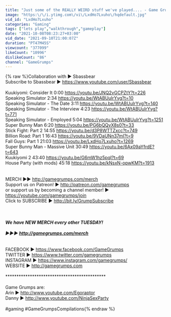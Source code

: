 ```yaml
---
title: "Just some of the REALLY WEIRD stuff we've played.... - Game Grumps Compilations"
image: "https:\/\/i.ytimg.com\/vi\/LxdHo7Lxuho\/hqdefault.jpg"
vid_id: "LxdHo7Lxuho"
categories: "Gaming"
tags: ["lets play","walkthrough","gameplay"]
date: "2021-10-08T08:23:27+03:00"
vid_date: "2021-09-10T21:00:07Z"
duration: "PT47M45S"
viewcount: "377099"
likeCount: "10996"
dislikeCount: "86"
channel: "GameGrumps"
---
```

{% raw %}Collaboration with ► Sbassbear<br />Subscribe to Sbassbear ► <a rel="nofollow" target="blank" href="https://www.youtube.com/user/Sbassbear">https://www.youtube.com/user/Sbassbear</a><br /><br />Kuukiyomi: Consider It 0:00 <a rel="nofollow" target="blank" href="https://youtu.be/JNQ2vGCPZtY?t=226">https://youtu.be/JNQ2vGCPZtY?t=226</a><br />Speaking Simulator 2:34 <a rel="nofollow" target="blank" href="https://youtu.be/WtABUuIrYvg?t=10">https://youtu.be/WtABUuIrYvg?t=10</a><br />Speaking Simulator - The Date 3:11 <a rel="nofollow" target="blank" href="https://youtu.be/WtABUuIrYvg?t=140">https://youtu.be/WtABUuIrYvg?t=140</a><br />Speaking Simulator - The Interview 4:23 <a rel="nofollow" target="blank" href="https://youtu.be/WtABUuIrYvg?t=771">https://youtu.be/WtABUuIrYvg?t=771</a><br />Speaking Simulator - Employed 5:04 <a rel="nofollow" target="blank" href="https://youtu.be/WtABUuIrYvg?t=1251">https://youtu.be/WtABUuIrYvg?t=1251</a><br />Super Bunny Man 6:20 <a rel="nofollow" target="blank" href="https://youtu.be/PG6bQQvX8s0?t=33">https://youtu.be/PG6bQQvX8s0?t=33</a><br />Stick Fight: Part 2 14:55 <a rel="nofollow" target="blank" href="https://youtu.be/d3P8WTTZxcc?t=749">https://youtu.be/d3P8WTTZxcc?t=749</a><br />Billion Road: Part 1 16:43 <a rel="nofollow" target="blank" href="https://youtu.be/9VDaUNn37mI?t=9">https://youtu.be/9VDaUNn37mI?t=9</a><br />Fall Guys: Part 1 21:03 <a rel="nofollow" target="blank" href="https://youtu.be/LxdHo7Lxuho?t=1269">https://youtu.be/LxdHo7Lxuho?t=1269</a><br />Super Bunny Man - Massive Unit 30:49 <a rel="nofollow" target="blank" href="https://youtu.be/6Ax09aYfrdE?t=643">https://youtu.be/6Ax09aYfrdE?t=643</a><br />Kuukiyomi 2 43:40 <a rel="nofollow" target="blank" href="https://youtu.be/G6mW1hz5pqI?t=69">https://youtu.be/G6mW1hz5pqI?t=69</a><br />House Party (with mods) 45:18 <a rel="nofollow" target="blank" href="https://youtu.be/kNsxN-opwKM?t=1913">https://youtu.be/kNsxN-opwKM?t=1913</a><br /><br /><br />MERCH ►► <a rel="nofollow" target="blank" href="http://gamegrumps.com/merch">http://gamegrumps.com/merch</a><br />Support us on Patreon! ► <a rel="nofollow" target="blank" href="http://patreon.com/gamegrumps">http://patreon.com/gamegrumps</a><br />or support us by becoming a channel member! ► <a rel="nofollow" target="blank" href="https://youtube.com/gamegrumps/join">https://youtube.com/gamegrumps/join</a><br />Click to SUBSCRIBE ► <a rel="nofollow" target="blank" href="http://bit.ly/GrumpSubscribe">http://bit.ly/GrumpSubscribe</a><br /><br />*********************************************<br /><br />We have NEW MERCH every other TUESDAY! <br /><br />►►► <a rel="nofollow" target="blank" href="http://gamegrumps.com/merch">http://gamegrumps.com/merch</a><br /><br />*********************************************<br />FACEBOOK ► <a rel="nofollow" target="blank" href="https://www.facebook.com/GameGrumps">https://www.facebook.com/GameGrumps</a><br />TWITTER ► <a rel="nofollow" target="blank" href="https://www.twitter.com/gamegrumps">https://www.twitter.com/gamegrumps</a><br />INSTAGRAM ► <a rel="nofollow" target="blank" href="https://www.instagram.com/gamegrumps/">https://www.instagram.com/gamegrumps/</a><br />WEBSITE ► <a rel="nofollow" target="blank" href="http://gamegrumps.com">http://gamegrumps.com</a><br /><br />*********************************************<br /><br />Game Grumps are:<br />Arin ► <a rel="nofollow" target="blank" href="http://www.youtube.com/Egoraptor">http://www.youtube.com/Egoraptor</a><br />Danny ► <a rel="nofollow" target="blank" href="http://www.youtube.com/NinjaSexParty">http://www.youtube.com/NinjaSexParty</a><br /><br />#gaming #GameGrumpsCompilations{% endraw %}
